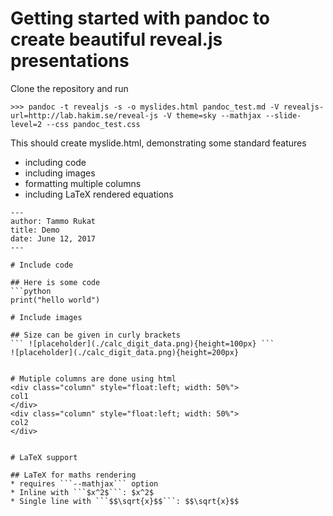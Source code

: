 # Getting started with pandoc to create beautiful reveal.js presentations

Clone the repository and run
```
>>> pandoc -t revealjs -s -o myslides.html pandoc_test.md -V revealjs-url=http://lab.hakim.se/reveal-js -V theme=sky --mathjax --slide-level=2 --css pandoc_test.css
```

This should create myslide.html, demonstrating some standard features
* including code
* including images
* formatting multiple columns
* including LaTeX rendered equations

```
---
author: Tammo Rukat
title: Demo
date: June 12, 2017
---

# Include code

## Here is some code
```python
print("hello world")

# Include images

## Size can be given in curly brackets
``` ![placeholder](./calc_digit_data.png){height=100px} ```
![placeholder](./calc_digit_data.png){height=200px}


# Mutiple columns are done using html
<div class="column" style="float:left; width: 50%">
col1
</div>
<div class="column" style="float:left; width: 50%">
col2
</div>


# LaTeX support

## LaTeX for maths rendering
* requires ```--mathjax``` option
* Inline with ```$x^2$```: $x^2$
* Single line with ```$$\sqrt{x}$$```: $$\sqrt{x}$$
```
